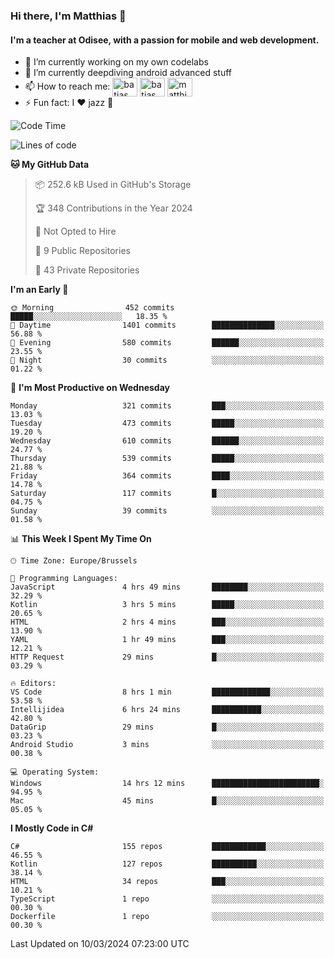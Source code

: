 ### Hi there, I'm Matthias 👋

#### I'm a teacher at Odisee, with a passion for mobile and web development.

- 🔭 I’m currently working on my own codelabs
- 🌱 I’m currently deepdiving android advanced stuff
- 📫 How to reach me: <a href="https://dev.to/batjas" target="_blank"><img align="center" src="https://raw.githubusercontent.com/rahuldkjain/github-profile-readme-generator/master/src/images/icons/Social/devto.svg" alt="batjas" height="30" width="40" /></a>
<a href="https://twitter.com/batjas" target="_blank"><img align="center" src="https://raw.githubusercontent.com/rahuldkjain/github-profile-readme-generator/master/src/images/icons/Social/twitter.svg" alt="batjas" height="30" width="40" /></a>
<a href="https://linkedin.com/in/matthiasdruwé" target="_blank"><img align="center" src="https://raw.githubusercontent.com/rahuldkjain/github-profile-readme-generator/master/src/images/icons/Social/linked-in-alt.svg" alt="matthiasdruwé" height="30" width="40" /></a>
- ⚡ Fun fact: I ❤ jazz 🎷


<!--START_SECTION:waka-->
![Code Time](http://img.shields.io/badge/Code%20Time-1%2C116%20hrs%2011%20mins-blue)

![Lines of code](https://img.shields.io/badge/From%20Hello%20World%20I%27ve%20Written-2.6%20million%20lines%20of%20code-blue)

**🐱 My GitHub Data** 

> 📦 252.6 kB Used in GitHub's Storage 
 > 
> 🏆 348 Contributions in the Year 2024
 > 
> 🚫 Not Opted to Hire
 > 
> 📜 9 Public Repositories 
 > 
> 🔑 43 Private Repositories 
 > 
**I'm an Early 🐤** 

```text
🌞 Morning                452 commits         █████░░░░░░░░░░░░░░░░░░░░   18.35 % 
🌆 Daytime                1401 commits        ██████████████░░░░░░░░░░░   56.88 % 
🌃 Evening                580 commits         ██████░░░░░░░░░░░░░░░░░░░   23.55 % 
🌙 Night                  30 commits          ░░░░░░░░░░░░░░░░░░░░░░░░░   01.22 % 
```
📅 **I'm Most Productive on Wednesday** 

```text
Monday                   321 commits         ███░░░░░░░░░░░░░░░░░░░░░░   13.03 % 
Tuesday                  473 commits         █████░░░░░░░░░░░░░░░░░░░░   19.20 % 
Wednesday                610 commits         ██████░░░░░░░░░░░░░░░░░░░   24.77 % 
Thursday                 539 commits         █████░░░░░░░░░░░░░░░░░░░░   21.88 % 
Friday                   364 commits         ████░░░░░░░░░░░░░░░░░░░░░   14.78 % 
Saturday                 117 commits         █░░░░░░░░░░░░░░░░░░░░░░░░   04.75 % 
Sunday                   39 commits          ░░░░░░░░░░░░░░░░░░░░░░░░░   01.58 % 
```


📊 **This Week I Spent My Time On** 

```text
🕑︎ Time Zone: Europe/Brussels

💬 Programming Languages: 
JavaScript               4 hrs 49 mins       ████████░░░░░░░░░░░░░░░░░   32.29 % 
Kotlin                   3 hrs 5 mins        █████░░░░░░░░░░░░░░░░░░░░   20.65 % 
HTML                     2 hrs 4 mins        ███░░░░░░░░░░░░░░░░░░░░░░   13.90 % 
YAML                     1 hr 49 mins        ███░░░░░░░░░░░░░░░░░░░░░░   12.21 % 
HTTP Request             29 mins             █░░░░░░░░░░░░░░░░░░░░░░░░   03.29 % 

🔥 Editors: 
VS Code                  8 hrs 1 min         █████████████░░░░░░░░░░░░   53.58 % 
Intellijidea             6 hrs 24 mins       ███████████░░░░░░░░░░░░░░   42.80 % 
DataGrip                 29 mins             █░░░░░░░░░░░░░░░░░░░░░░░░   03.23 % 
Android Studio           3 mins              ░░░░░░░░░░░░░░░░░░░░░░░░░   00.38 % 

💻 Operating System: 
Windows                  14 hrs 12 mins      ████████████████████████░   94.95 % 
Mac                      45 mins             █░░░░░░░░░░░░░░░░░░░░░░░░   05.05 % 
```

**I Mostly Code in C#** 

```text
C#                       155 repos           ████████████░░░░░░░░░░░░░   46.55 % 
Kotlin                   127 repos           ██████████░░░░░░░░░░░░░░░   38.14 % 
HTML                     34 repos            ███░░░░░░░░░░░░░░░░░░░░░░   10.21 % 
TypeScript               1 repo              ░░░░░░░░░░░░░░░░░░░░░░░░░   00.30 % 
Dockerfile               1 repo              ░░░░░░░░░░░░░░░░░░░░░░░░░   00.30 % 
```




 Last Updated on 10/03/2024 07:23:00 UTC
<!--END_SECTION:waka-->
